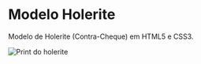 # Modelo Holerite

Modelo de Holerite (Contra-Cheque) em HTML5 e CSS3.

![Print do holerite](https://i.imgur.com/wWBDbMT.png)
